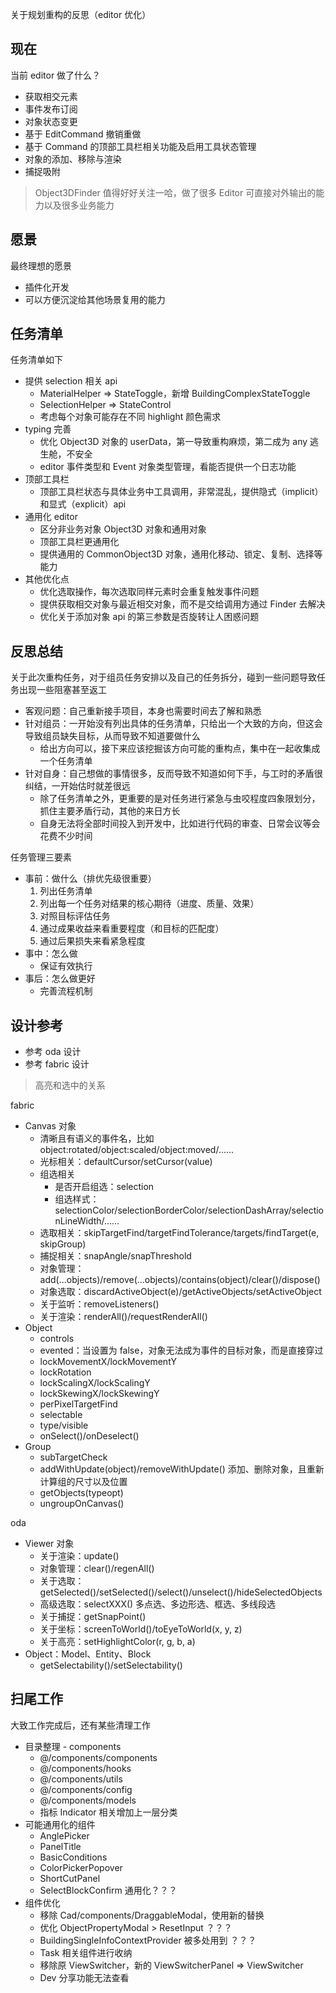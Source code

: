 关于规划重构的反思（editor 优化）

## 现在
当前 editor 做了什么？
* 获取相交元素
* 事件发布订阅
* 对象状态变更
* 基于 EditCommand 撤销重做
* 基于 Command 的顶部工具栏相关功能及启用工具状态管理
* 对象的添加、移除与渲染
* 捕捉吸附

> Object3DFinder 值得好好关注一哈，做了很多 Editor 可直接对外输出的能力以及很多业务能力

## 愿景
最终理想的愿景
* 插件化开发
* 可以方便沉淀给其他场景复用的能力

## 任务清单
任务清单如下
* 提供 selection 相关 api
  * MaterialHelper => StateToggle，新增 BuildingComplexStateToggle
  * SelectionHelper => StateControl
  * 考虑每个对象可能存在不同 highlight 颜色需求
* typing 完善
  * 优化 Object3D 对象的 userData，第一导致重构麻烦，第二成为 any 逃生舱，不安全
  * editor 事件类型和 Event 对象类型管理，看能否提供一个日志功能
* 顶部工具栏
  * 顶部工具栏状态与具体业务中工具调用，非常混乱，提供隐式（implicit）和显式（explicit）api
* 通用化 editor
  * 区分非业务对象 Object3D 对象和通用对象
  * 顶部工具栏更通用化
  * 提供通用的 CommonObject3D 对象，通用化移动、锁定、复制、选择等能力
* 其他优化点
  * 优化选取操作，每次选取同样元素时会重复触发事件问题
  * 提供获取相交对象与最近相交对象，而不是交给调用方通过 Finder 去解决
  * 优化关于添加对象 api 的第三参数是否旋转让人困惑问题

## 反思总结
关于此次重构任务，对于组员任务安排以及自己的任务拆分，碰到一些问题导致任务出现一些阻塞甚至返工
* 客观问题：自己重新接手项目，本身也需要时间去了解和熟悉
* 针对组员：一开始没有列出具体的任务清单，只给出一个大致的方向，但这会导致组员缺失目标，从而导致不知道要做什么
  * 给出方向可以，接下来应该挖掘该方向可能的重构点，集中在一起收集成一个任务清单
* 针对自身：自己想做的事情很多，反而导致不知道如何下手，与工时的矛盾很纠结，一开始估时就差很远
  * 除了任务清单之外，更重要的是对任务进行紧急与虫咬程度四象限划分，抓住主要矛盾行动，其他的来日方长
  * 自身无法将全部时间投入到开发中，比如进行代码的审查、日常会议等会花费不少时间

任务管理三要素
* 事前：做什么（排优先级很重要）
  1. 列出任务清单
  2. 列出每一个任务对结果的核心期待（进度、质量、效果）
  3. 对照目标评估任务
  4. 通过成果收益来看重要程度（和目标的匹配度）
  5. 通过后果损失来看紧急程度
* 事中：怎么做
  * 保证有效执行
* 事后：怎么做更好
  * 完善流程机制

## 设计参考
* 参考 oda 设计
* 参考 fabric 设计

> 高亮和选中的关系

fabric
* Canvas 对象
  * 清晰且有语义的事件名，比如 object:rotated/object:scaled/object:moved/……
  * 光标相关：defaultCursor/setCursor(value)
  * 组选相关
    * 是否开启组选：selection
    * 组选样式：selectionColor/selectionBorderColor/selectionDashArray/selectionLineWidth/……
  * 选取相关：skipTargetFind/targetFindTolerance/targets/findTarget(e, skipGroup)
  * 捕捉相关：snapAngle/snapThreshold
  * 对象管理：add(...objects)/remove(...objects)/contains(object)/clear()/dispose()
  * 对象选取：discardActiveObject(e)/getActiveObjects/setActiveObject
  * 关于监听：removeListeners()
  * 关于渲染：renderAll()/requestRenderAll()
* Object
  * controls
  * evented：当设置为 false，对象无法成为事件的目标对象，而是直接穿过
  * lockMovementX/lockMovementY
  * lockRotation
  * lockScalingX/lockScalingY
  * lockSkewingX/lockSkewingY
  * perPixelTargetFind
  * selectable
  * type/visible
  * onSelect()/onDeselect()
* Group
  * subTargetCheck
  * addWithUpdate(object)/removeWithUpdate() 添加、删除对象，且重新计算组的尺寸以及位置
  * getObjects(typeopt)
  * ungroupOnCanvas()

oda
* Viewer 对象
  * 关于渲染：update()
  * 对象管理：clear()/regenAll()
  * 关于选取：getSelected()/setSelected()/select()/unselect()/hideSelectedObjects
  * 高级选取：selectXXX() 多点选、多边形选、框选、多线段选
  * 关于捕捉：getSnapPoint()
  * 关于坐标：screenToWorld()/toEyeToWorld(x, y, z)
  * 关于高亮：setHighlightColor(r, g, b, a)
* Object：Model、Entity、Block
  * getSelectability()/setSelectability()

## 扫尾工作
大致工作完成后，还有某些清理工作
* 目录整理 - components
  * @/components/components
  * @/components/hooks
  * @/components/utils
  * @/components/config
  * @/components/models
  * 指标 Indicator 相关增加上一层分类
* 可能通用化的组件
  * AnglePicker
  * PanelTitle
  * BasicConditions
  * ColorPickerPopover
  * ShortCutPanel
  * SelectBlockConfirm 通用化？？？
* 组件优化
  * 移除 Cad/components/DraggableModal，使用新的替换
  * 优化 ObjectPropertyModal > ResetInput ？？？
  * BuildingSingleInfoContextProvider 被多处用到 ？？？
  * Task 相关组件进行收纳
  * 移除原 ViewSwitcher，新的 ViewSwitcherPanel => ViewSwitcher
  * Dev 分享功能无法查看